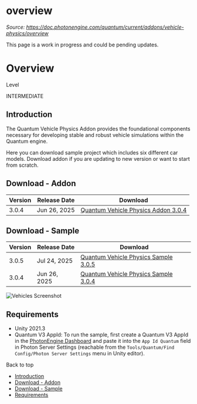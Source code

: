 # overview

_Source: https://doc.photonengine.com/quantum/current/addons/vehicle-physics/overview_

This page is a work in progress and could be pending updates.


# Overview

Level

INTERMEDIATE

## Introduction

The Quantum Vehicle Physics Addon provides the foundational components necessary for developing stable and robust vehicle simulations within the Quantum engine.

Here you can download sample project which includes six different car models. Download addon if you are updating to new version or want to start from scratch.

## Download - Addon

| Version | Release Date | Download |
| --- | --- | --- |
| 3.0.4 | Jun 26, 2025 | [Quantum Vehicle Physics Addon 3.0.4](https://downloads.photonengine.com/download/quantum/quantum-vehicle-physics-addon-3.0.4.unitypackage?pre=sp) |

## Download - Sample

| Version | Release Date | Download |
| --- | --- | --- |
| 3.0.5 | Jul 24, 2025 | [Quantum Vehicle Physics Sample 3.0.5](https://downloads.photonengine.com/download/quantum/quantum-vehicle-physics-sample-3.0.5.zip?pre=sp) |
| 3.0.4 | Jun 26, 2025 | [Quantum Vehicle Physics Sample 3.0.4](https://downloads.photonengine.com/download/quantum/quantum-vehicle-physics-sample-3.0.4.zip?pre=sp) |

![Vehicles Screenshot](/docs/img/quantum/v3/addons/vehicles/vehicles.png)

## Requirements

- Unity 2021.3
- Quantum V3 AppId: To run the sample, first create a Quantum V3 AppId in the [PhotonEngine Dashboard](https://dashboard.photonengine.com/) and paste it into the `App Id Quantum` field in Photon Server Settings (reachable from the `Tools/Quantum/Find Config/Photon Server Settings` menu in Unity editor).

Back to top

- [Introduction](#introduction)
- [Download - Addon](#download-addon)
- [Download - Sample](#download-sample)
- [Requirements](#requirements)